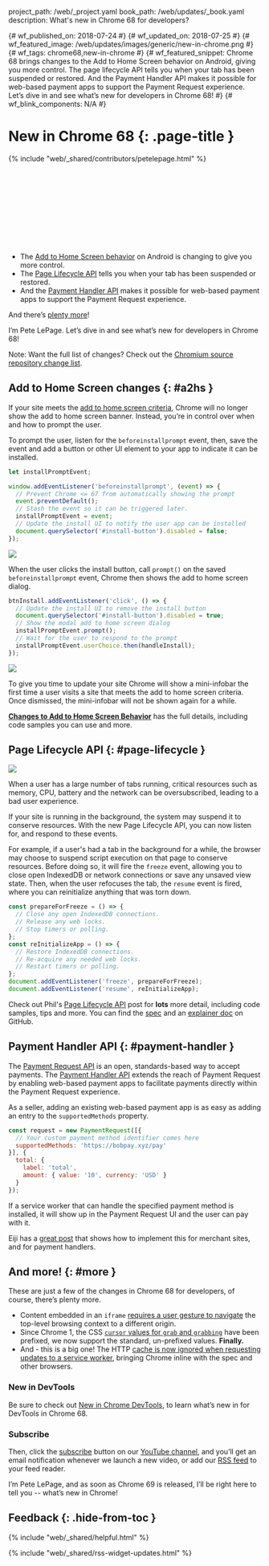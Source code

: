 project_path: /web/_project.yaml book_path: /web/updates/_book.yaml description: What's new in Chrome 68 for developers?

{# wf_published_on: 2018-07-24 #} {# wf_updated_on: 2018-07-25 #} {# wf_featured_image: /web/updates/images/generic/new-in-chrome.png #} {# wf_tags: chrome68,new-in-chrome #} {# wf_featured_snippet: Chrome 68 brings changes to the Add to Home Screen behavior on Android, giving you more control. The page lifecycle API tells you when your tab has been suspended or restored. And the Payment Handler API makes it possible for web-based payment apps to support the Payment Request experience. Let’s dive in and see what’s new for developers in Chrome 68! #} {# wf_blink_components: N/A #}

# New in Chrome 68 {: .page-title }

{% include "web/_shared/contributors/petelepage.html" %}

<div class="clearfix"></div>

<div class="video-wrapper">
  <iframe class="devsite-embedded-youtube-video" data-video-id="jlbLRsAmKtw"
          data-autohide="1" data-showinfo="0" frameborder="0" allowfullscreen>
  </iframe>
</div>

* The [Add to Home Screen behavior](#a2hs) on Android is changing to give you more control.
* The [Page Lifecycle API](#page-lifecycle) tells you when your tab has been suspended or restored.
* And the [Payment Handler API](#payment-handler) makes it possible for web-based payment apps to support the Payment Request experience.

And there’s [plenty more](#more)!

I’m Pete LePage. Let’s dive in and see what’s new for developers in Chrome 68!

<div class="clearfix"></div>

Note: Want the full list of changes? Check out the [Chromium source repository change list](https://chromium.googlesource.com/chromium/src/+log/67.0.3396.62..68.0.3440.70).

## Add to Home Screen changes {: #a2hs }

If your site meets the [add to home screen criteria](/web/fundamentals/app-install-banners/#criteria), Chrome will no longer show the add to home screen banner. Instead, you’re in control over when and how to prompt the user.

To prompt the user, listen for the `beforeinstallprompt` event, then, save the event and add a button or other UI element to your app to indicate it can be installed.

```javascript
let installPromptEvent;

window.addEventListener('beforeinstallprompt', (event) => {
  // Prevent Chrome <= 67 from automatically showing the prompt
  event.preventDefault();
  // Stash the event so it can be triggered later.
  installPromptEvent = event;
  // Update the install UI to notify the user app can be installed
  document.querySelector('#install-button').disabled = false;
});
```

<img src="/web/updates/images/2018/06/a2hs-dialog-g.png" class="attempt-right" />

When the user clicks the install button, call `prompt()` on the saved `beforeinstallprompt` event, Chrome then shows the add to home screen dialog.

<div class="clearfix"></div>

```javascript
btnInstall.addEventListener('click', () => {
  // Update the install UI to remove the install button
  document.querySelector('#install-button').disabled = true;
  // Show the modal add to home screen dialog
  installPromptEvent.prompt();
  // Wait for the user to respond to the prompt
  installPromptEvent.userChoice.then(handleInstall);
});
```

<img src="/web/updates/images/2018/06/a2hs-infobar-g.png" class="attempt-right" />

To give you time to update your site Chrome will show a mini-infobar the first time a user visits a site that meets the add to home screen criteria. Once dismissed, the mini-infobar will not be shown again for a while.

[**Changes to Add to Home Screen Behavior**](/web/updates/2018/06/a2hs-updates) has the full details, including code samples you can use and more.

<div class="clearfix"></div>

## Page Lifecycle API {: #page-lifecycle }

<a href="/web/updates/images/2018/07/page-lifecycle-api-state-event-flow.png">
  <img src="/web/updates/images/2018/07/page-lifecycle-api-state-event-flow.png" class="attempt-right">
</a>

When a user has a large number of tabs running, critical resources such as memory, CPU, battery and the network can be oversubscribed, leading to a bad user experience.

If your site is running in the background, the system may suspend it to conserve resources. With the new Page Lifecycle API, you can now listen for, and respond to these events.

For example, if a user's had a tab in the background for a while, the browser may choose to suspend script execution on that page to conserve resources. Before doing so, it will fire the `freeze` event, allowing you to close open IndexedDB or network connections or save any unsaved view state. Then, when the user refocuses the tab, the `resume` event is fired, where you can reinitialize anything that was torn down.

<div class="clearfix"></div>

```javascript
const prepareForFreeze = () => {
  // Close any open IndexedDB connections.
  // Release any web locks.
  // Stop timers or polling.
};
const reInitializeApp = () => {
  // Restore IndexedDB connections.
  // Re-acquire any needed web locks.
  // Restart timers or polling.
};
document.addEventListener('freeze', prepareForFreeze);
document.addEventListener('resume', reInitializeApp);
```

Check out Phil's [Page Lifecycle API](/web/updates/2018/07/page-lifecycle-api) post for **lots** more detail, including code samples, tips and more. You can find the [spec](https://wicg.github.io/page-lifecycle/spec.html) and an [explainer doc](https://github.com/WICG/page-lifecycle) on GitHub.

<div class="clearfix"></div>

## Payment Handler API {: #payment-handler }

The [Payment Request API](https://www.w3.org/TR/payment-request/) is an open, standards-based way to accept payments. The [Payment Handler API](https://www.w3.org/TR/payment-handler/) extends the reach of Payment Request by enabling web-based payment apps to facilitate payments directly within the Payment Request experience.

As a seller, adding an existing web-based payment app is as easy as adding an entry to the `supportedMethods` property.

```javascript
const request = new PaymentRequest([{
  // Your custom payment method identifier comes here
  supportedMethods: 'https://bobpay.xyz/pay'
}], {
  total: {
    label: 'total',
    amount: { value: '10', currency: 'USD' }
  }
});
```

If a service worker that can handle the specified payment method is installed, it will show up in the Payment Request UI and the user can pay with it.

Eiji has a [great post](/web/updates/2018/06/payment-handler-api) that shows how to implement this for merchant sites, and for payment handlers.

## And more! {: #more }

These are just a few of the changes in Chrome 68 for developers, of course, there’s plenty more.

* Content embedded in an `iframe` [requires a user gesture to navigate](https://www.chromestatus.com/feature/5629582019395584) the top-level browsing context to a different origin.
* Since Chrome 1, the CSS [`cursor` values for `grab` and `grabbing`](https://www.chromestatus.com/feature/5575087101050880) have been prefixed, we now support the standard, un-prefixed values. **Finally.**
* And - this is a big one! The HTTP [cache is now ignored when requesting updates to a service worker](/web/updates/2018/06/fresher-sw), bringing Chrome inline with the spec and other browsers.

### New in DevTools

Be sure to check out [New in Chrome DevTools](/web/updates/2018/05/devtools), to learn what’s new in for DevTools in Chrome 68.

### Subscribe

Then, click the [subscribe](https://goo.gl/6FP1a5) button on our [YouTube channel](https://www.youtube.com/user/ChromeDevelopers/), and you’ll get an email notification whenever we launch a new video, or add our [RSS feed](/web/shows/rss.xml) to your feed reader.

I’m Pete LePage, and as soon as Chrome 69 is released, I’ll be right here to tell you -- what’s new in Chrome!

## Feedback {: .hide-from-toc }

{% include "web/_shared/helpful.html" %}

<div class="clearfix"></div>

{% include "web/_shared/rss-widget-updates.html" %}